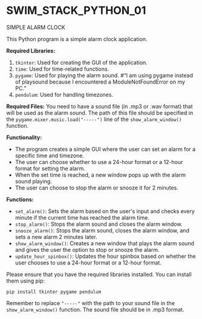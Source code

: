 # SWIM_STACK_PYTHON_01
SIMPLE ALARM CLOCK

This Python program is a simple alarm clock application.

**Required Libraries:**
1. `tkinter`: Used for creating the GUI of the application.
2. `time`: Used for time-related functions.
3. `pygame`: Used for playing the alarm sound.  #“I am using pygame instead of playsound because I encountered a ModuleNotFoundError on my PC.”
4. `pendulum`: Used for handling timezones.

**Required Files:**
You need to have a sound file (in .mp3 or .wav format) that will be used as the alarm sound. The path of this file should be specified in the `pygame.mixer.music.load("-----")` line of the `show_alarm_window()` function.

**Functionality:**
- The program creates a simple GUI where the user can set an alarm for a specific time and timezone.
- The user can choose whether to use a 24-hour format or a 12-hour format for setting the alarm.
- When the set time is reached, a new window pops up with the alarm sound playing.
- The user can choose to stop the alarm or snooze it for 2 minutes.

**Functions:**
- `set_alarm()`: Sets the alarm based on the user's input and checks every minute if the current time has reached the alarm time.
- `stop_alarm()`: Stops the alarm sound and closes the alarm window.
- `snooze_alarm()`: Stops the alarm sound, closes the alarm window, and sets a new alarm 2 minutes later.
- `show_alarm_window()`: Creates a new window that plays the alarm sound and gives the user the option to stop or snooze the alarm.
- `update_hour_spinbox()`: Updates the hour spinbox based on whether the user chooses to use a 24-hour format or a 12-hour format.

Please ensure that you have the required libraries installed. You can install them using pip:
```
pip install tkinter pygame pendulum
```
Remember to replace `"-----"` with the path to your sound file in the `show_alarm_window()` function. The sound file should be in .mp3 format.
